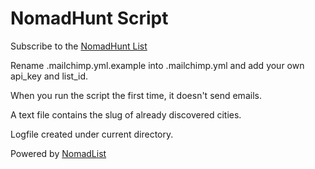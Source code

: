# NomadHunt Script

Subscribe to the [NomadHunt List](http://pbechu.github.io/nomadhunt)

Rename .mailchimp.yml.example into .mailchimp.yml and add your own api_key and list_id.

When you run the script the first time, it doesn't send emails.

A text file contains the slug of already discovered cities.

Logfile created under current directory.

Powered by [NomadList](http://nomadlist.io)
